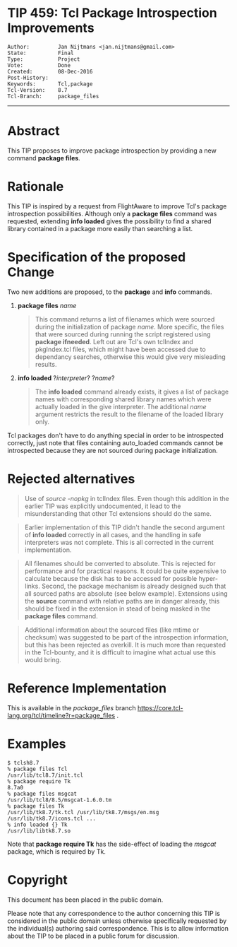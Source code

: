 # TIP 459: Tcl Package Introspection Improvements
	Author:         Jan Nijtmans <jan.nijtmans@gmail.com>
	State:          Final
	Type:           Project
	Vote:           Done
	Created:        08-Dec-2016
	Post-History:   
	Keywords:       Tcl,package
	Tcl-Version:    8.7
	Tcl-Branch:     package_files
-----

# Abstract

This TIP proposes to improve package introspection by providing a new command
**package files**.

# Rationale

This TIP is inspired by a request from FlightAware to improve Tcl's package
introspection possibilities. Although only a **package files** command was
requested, extending **info loaded** gives the possibility to find a shared
library contained in a package more easily than searching a list.

# Specification of the proposed Change

Two new additions are proposed, to the **package** and **info** commands.

 1. **package files** _name_

	  > This command returns a list of filenames which were sourced during the
    initialization of package _name_. More specific, the files that were
    sourced during running the script registered using **package ifneeded**.
    Left out are Tcl's own tclIndex and pkgIndex.tcl files, which might have been
    accessed due to dependancy searches, otherwise this would give very
    misleading results.

 1. **info loaded** ?_interpreter_? ?_name_?

	  > The **info loaded** command already exists, it gives a list of package
    names with corresponding shared library names which were actually loaded
    in the give interpreter. The additional _name_ argument restricts the
    result to the filename of the loaded library only.

Tcl packages don't have to do anything special in order to be introspected
correctly, just note that files containing auto\_loaded commands cannot be
introspected because they are not sourced during package initialization.

# Rejected alternatives

  > Use of _source -nopkg_ in tclIndex files. Even though this addition in the
  earlier TIP was explicitly undocumented, it lead to the misunderstanding
  that other Tcl extensions should do the same.

  > Earlier implementation of this TIP didn't handle the second argument of
  **info loaded** correctly in all cases, and the handling in safe
  interpreters was not complete. This is all corrected in the current implementation.

  > All filenames should be converted to absolute. This is rejected for performance
  and for practical reasons. It could be quite expensive to calculate because
  the disk has to be accessed for possible hyper-links. Second, the package
  mechanism is already designed such that all sourced paths are absolute \(see
  below example\). Extensions using the **source** command with relative
  paths are in danger already, this should be fixed in the extension in
  stead of being masked in the **package files** command.

  > Additional information about the sourced files \(like mtime or checksum\) was
  suggested to be part of the introspection information, but this has been
  rejected as overkill. It is much more than requested in the Tcl-bounty, and
  it is difficult to imagine what actual use this would bring.

# Reference Implementation

This is available in the _package\_files_ branch
<https://core.tcl-lang.org/tcl/timeline?r=package_files> .

# Examples

	$ tclsh8.7
	% package files Tcl
	/usr/lib/tcl8.7/init.tcl
	% package require Tk
	8.7a0
	% package files msgcat
	/usr/lib/tcl8/8.5/msgcat-1.6.0.tm
	% package files Tk
	/usr/lib/tk8.7/tk.tcl /usr/lib/tk8.7/msgs/en.msg /usr/lib/tk8.7/icons.tcl ...
	% info loaded {} Tk
	/usr/lib/libtk8.7.so

Note that **package require Tk** has the side-effect of loading the _msgcat_ package, which is required by Tk.

# Copyright

This document has been placed in the public domain.

Please note that any correspondence to the author concerning this TIP is
considered in the public domain unless otherwise specifically requested by the
individual\(s\) authoring said correspondence. This is to allow information
about the TIP to be placed in a public forum for discussion.

